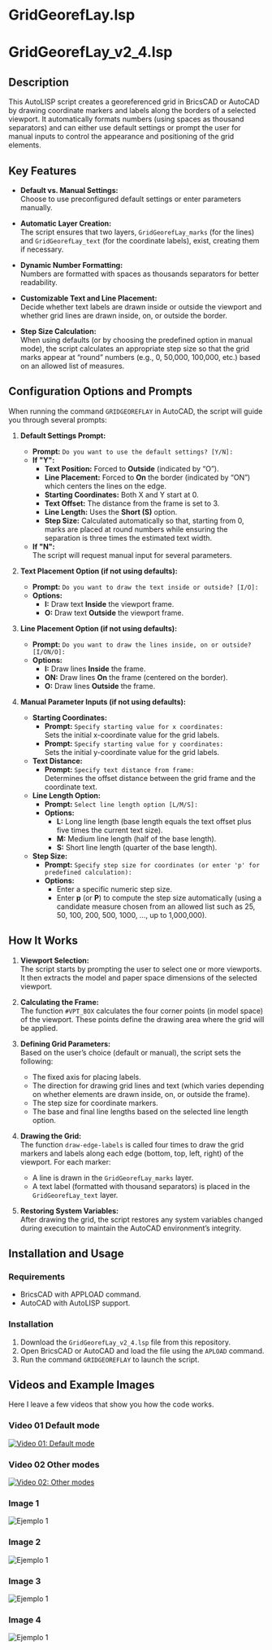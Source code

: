# GridGeorefLay.lsp
# GridGeorefLay_v2_4.lsp

## Description

This AutoLISP script creates a georeferenced grid in BricsCAD or AutoCAD by drawing coordinate markers and labels along the borders of a selected viewport. It automatically formats numbers (using spaces as thousand separators) and can either use default settings or prompt the user for manual inputs to control the appearance and positioning of the grid elements.

## Key Features

- **Default vs. Manual Settings:**  
  Choose to use preconfigured default settings or enter parameters manually.
  
- **Automatic Layer Creation:**  
  The script ensures that two layers, `GridGeorefLay_marks` (for the lines) and `GridGeorefLay_text` (for the coordinate labels), exist, creating them if necessary.
  
- **Dynamic Number Formatting:**  
  Numbers are formatted with spaces as thousands separators for better readability.
  
- **Customizable Text and Line Placement:**  
  Decide whether text labels are drawn inside or outside the viewport and whether grid lines are drawn inside, on, or outside the border.
  
- **Step Size Calculation:**  
  When using defaults (or by choosing the predefined option in manual mode), the script calculates an appropriate step size so that the grid marks appear at “round” numbers (e.g., 0, 50,000, 100,000, etc.) based on an allowed list of measures.

## Configuration Options and Prompts

When running the command `GRIDGEOREFLAY` in AutoCAD, the script will guide you through several prompts:

1. **Default Settings Prompt:**
   - **Prompt:** `Do you want to use the default settings? [Y/N]:`
   - **If "Y":**  
     - **Text Position:** Forced to **Outside** (indicated by “O”).
     - **Line Placement:** Forced to **On** the border (indicated by “ON”) which centers the lines on the edge.
     - **Starting Coordinates:** Both X and Y start at 0.
     - **Text Offset:** The distance from the frame is set to 3.
     - **Line Length:** Uses the **Short (S)** option.
     - **Step Size:** Calculated automatically so that, starting from 0, marks are placed at round numbers while ensuring the separation is three times the estimated text width.
   - **If "N":**  
     The script will request manual input for several parameters.

2. **Text Placement Option (if not using defaults):**
   - **Prompt:** `Do you want to draw the text inside or outside? [I/O]:`
   - **Options:**  
     - **I:** Draw text **Inside** the viewport frame.
     - **O:** Draw text **Outside** the viewport frame.

3. **Line Placement Option (if not using defaults):**
   - **Prompt:** `Do you want to draw the lines inside, on or outside? [I/ON/O]:`
   - **Options:**  
     - **I:** Draw lines **Inside** the frame.
     - **ON:** Draw lines **On** the frame (centered on the border).
     - **O:** Draw lines **Outside** the frame.

4. **Manual Parameter Inputs (if not using defaults):**
   - **Starting Coordinates:**  
     - **Prompt:** `Specify starting value for x coordinates:`  
       Sets the initial x-coordinate value for the grid labels.
     - **Prompt:** `Specify starting value for y coordinates:`  
       Sets the initial y-coordinate value for the grid labels.
   - **Text Distance:**  
     - **Prompt:** `Specify text distance from frame:`  
       Determines the offset distance between the grid frame and the coordinate text.
   - **Line Length Option:**  
     - **Prompt:** `Select line length option [L/M/S]:`
     - **Options:**  
       - **L:** Long line length (base length equals the text offset plus five times the current text size).
       - **M:** Medium line length (half of the base length).
       - **S:** Short line length (quarter of the base length).
   - **Step Size:**  
     - **Prompt:** `Specify step size for coordinates (or enter 'p' for predefined calculation):`
     - **Options:**  
       - Enter a specific numeric step size.
       - Enter **p** (or **P**) to compute the step size automatically (using a candidate measure chosen from an allowed list such as 25, 50, 100, 200, 500, 1000, …, up to 1,000,000).

## How It Works

1. **Viewport Selection:**  
   The script starts by prompting the user to select one or more viewports. It then extracts the model and paper space dimensions of the selected viewport.

2. **Calculating the Frame:**  
   The function `#VPT_BOX` calculates the four corner points (in model space) of the viewport. These points define the drawing area where the grid will be applied.

3. **Defining Grid Parameters:**  
   Based on the user’s choice (default or manual), the script sets the following:
   - The fixed axis for placing labels.
   - The direction for drawing grid lines and text (which varies depending on whether elements are drawn inside, on, or outside the frame).
   - The step size for coordinate markers.
   - The base and final line lengths based on the selected line length option.

4. **Drawing the Grid:**  
   The function `draw-edge-labels` is called four times to draw the grid markers and labels along each edge (bottom, top, left, right) of the viewport. For each marker:
   - A line is drawn in the `GridGeorefLay_marks` layer.
   - A text label (formatted with thousand separators) is placed in the `GridGeorefLay_text` layer.

5. **Restoring System Variables:**  
   After drawing the grid, the script restores any system variables changed during execution to maintain the AutoCAD environment’s integrity.

## Installation and Usage

### Requirements

- BricsCAD with APPLOAD command.
- AutoCAD with AutoLISP support.

### Installation

1. Download the `GridGeorefLay_v2_4.lsp` file from this repository.
2. Open BricsCAD or AutoCAD and load the file using the `APLOAD` command.
3. Run the command `GRIDGEOREFLAY` to launch the script.

## Videos and Example Images

Here I leave a few videos that show you how the code works.

### Video 01 Default mode
[![Video 01: Default mode](https://img.youtube.com/vi/QisuGCfPqGo/0.jpg)](https://youtu.be/QisuGCfPqGo)

### Video 02 Other modes
[![Video 02: Other modes](https://img.youtube.com/vi/rH11AWEgVDI/0.jpg)](https://youtu.be/rH11AWEgVDI)

### Image 1
![Ejemplo 1](Resources/Ej_1.png)

### Image 2
![Ejemplo 1](Resources/Ej_2.png)

### Image 3
![Ejemplo 1](Resources/Ej_3.png)

### Image 4
![Ejemplo 1](Resources/Ej_3_detalle.png)


